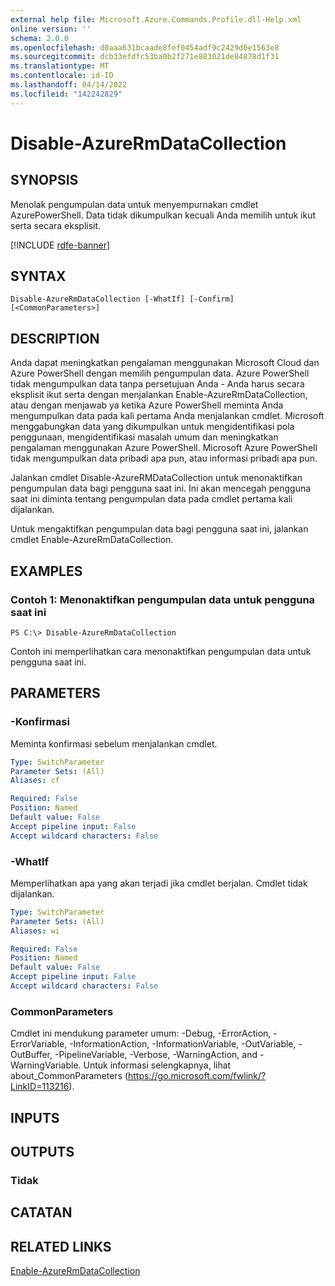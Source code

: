 ```yaml
---
external help file: Microsoft.Azure.Commands.Profile.dll-Help.xml
online version: ''
schema: 2.0.0
ms.openlocfilehash: d0aaa631bcaade8fef0454adf9c2429d0e1563e8
ms.sourcegitcommit: dcb33efdfc53ba0b2f271e883021de84878d1f31
ms.translationtype: MT
ms.contentlocale: id-ID
ms.lasthandoff: 04/14/2022
ms.locfileid: "142242829"
---
```

# Disable-AzureRmDataCollection

## SYNOPSIS
Menolak pengumpulan data untuk menyempurnakan cmdlet AzurePowerShell. Data tidak dikumpulkan kecuali Anda memilih untuk ikut serta secara eksplisit.

[!INCLUDE [rdfe-banner](../../includes/rdfe-banner.md)]

## SYNTAX

```
Disable-AzureRmDataCollection [-WhatIf] [-Confirm] [<CommonParameters>]
```

## DESCRIPTION
Anda dapat meningkatkan pengalaman menggunakan Microsoft Cloud dan Azure PowerShell dengan memilih pengumpulan data.
Azure PowerShell tidak mengumpulkan data tanpa persetujuan Anda - Anda harus secara eksplisit ikut serta dengan menjalankan Enable-AzureRmDataCollection, atau dengan menjawab ya ketika Azure PowerShell meminta Anda mengumpulkan data pada kali pertama Anda menjalankan cmdlet.
Microsoft menggabungkan data yang dikumpulkan untuk mengidentifikasi pola penggunaan, mengidentifikasi masalah umum dan meningkatkan pengalaman menggunakan Azure PowerShell.
Microsoft Azure PowerShell tidak mengumpulkan data pribadi apa pun, atau informasi pribadi apa pun.

Jalankan cmdlet Disable-AzureRMDataCollection untuk menonaktifkan pengumpulan data bagi pengguna saat ini.
Ini akan mencegah pengguna saat ini diminta tentang pengumpulan data pada cmdlet pertama kali dijalankan.

Untuk mengaktifkan pengumpulan data bagi pengguna saat ini, jalankan cmdlet Enable-AzureRmDataCollection.

## EXAMPLES

### Contoh 1: Menonaktifkan pengumpulan data untuk pengguna saat ini
```
PS C:\> Disable-AzureRmDataCollection
```

Contoh ini memperlihatkan cara menonaktifkan pengumpulan data untuk pengguna saat ini. 

## PARAMETERS

### -Konfirmasi
Meminta konfirmasi sebelum menjalankan cmdlet.

```yaml
Type: SwitchParameter
Parameter Sets: (All)
Aliases: cf

Required: False
Position: Named
Default value: False
Accept pipeline input: False
Accept wildcard characters: False
```

### -WhatIf
Memperlihatkan apa yang akan terjadi jika cmdlet berjalan. Cmdlet tidak dijalankan.

```yaml
Type: SwitchParameter
Parameter Sets: (All)
Aliases: wi

Required: False
Position: Named
Default value: False
Accept pipeline input: False
Accept wildcard characters: False
```

### CommonParameters
Cmdlet ini mendukung parameter umum: -Debug, -ErrorAction, -ErrorVariable, -InformationAction, -InformationVariable, -OutVariable, -OutBuffer, -PipelineVariable, -Verbose, -WarningAction, and -WarningVariable. Untuk informasi selengkapnya, lihat about_CommonParameters (https://go.microsoft.com/fwlink/?LinkID=113216).

## INPUTS

## OUTPUTS

### Tidak

## CATATAN

## RELATED LINKS

[Enable-AzureRmDataCollection]()


